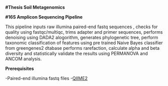 **#Thesis Soil Metagenomics**


**#16S Amplicon Sequencing Pipeline**


This pipeline inputs raw illumina paired-end fastq sequences , checks for quality using fastqc/multiqc, trims adapter and primer sequences, performs denoising using DADA2 alogorithm, generates phylogenetic tree, perform taxonomic classification of features using pre trained Naive Bayes classifier from greengenes2 dtabase performs rarefaction, calculate alpha and beta diversity and statistically validate the results using PERMANOVA and ANCOM analysis.


**Prerequisites**

-Paired-end illumina fastq files
-[QIIME2](https://docs.qiime2.org/2023.7/install/)



